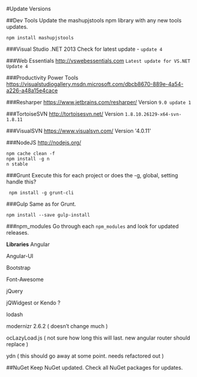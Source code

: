 #Update Versions

##Dev Tools
Update the mashupjstools npm library with any new tools updates.

    npm install mashupjstools

###Visual Studio .NET 2013
Check for latest update - `update 4`

###Web Essentials
http://vswebessentials.com
`Latest update for VS.NET Update 4`

###Productivity Power Tools
https://visualstudiogallery.msdn.microsoft.com/dbcb8670-889e-4a54-a226-a48a15e4cace

###Resharper
https://www.jetbrains.com/resharper/
Version `9.0 update 1`

###TortoiseSVN
http://tortoisesvn.net/
Version `1.8.10.26129-x64-svn-1.8.11`

###VisualSVN
https://www.visualsvn.com/
Version '4.0.11'

###NodeJS
http://nodejs.org/

    npm cache clean -f 
    npm install -g n 
    n stable
 
###Grunt
Execute this for each project or does the -g, global, setting handle this?

     npm install -g grunt-cli

###Gulp
Same as for Grunt.

    npm install --save gulp-install


###npm_modules
Go through each `npm_modules` and look for updated releases.

**Libraries**
Angular

Angular-UI

Bootstrap

Font-Awesome

jQuery

jQWidgest or Kendo ?

lodash

modernizr 2.6.2 ( doesn’t change much )

ocLazyLoad.js ( not sure how long this will last.  new angular router should replace )

ydn ( this should go away at some point.  needs refactored out )


##NuGet
Keep NuGet updated.
Check all NuGet packages for updates.
